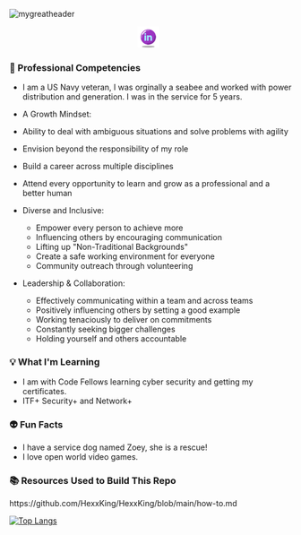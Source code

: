 ![mygreatheader](CyberSecurity.png)

<p align="center">
<a href="https://www.linkedin.com/in/sierra-maldonado/" target="_blank" rel="noopener noreferrer"><img height="38" src="icons8-linkedin-circled-64.png"></a>&nbsp;&nbsp;
</p>

### 🌟 Professional Competencies
 - I am a US Navy veteran, I was orginally a seabee and worked with power distribution and generation. I was in the service for 5 years.
 - A Growth Mindset:
  - Ability to deal with ambiguous situations and solve problems with agility
  - Envision beyond the responsibility of my role
  - Build a career across multiple disciplines
  - Attend every opportunity to learn and grow as a professional and a better human 

- Diverse and Inclusive:
  - Empower every person to achieve more
  - Influencing others by encouraging communication
  - Lifting up "Non-Traditional Backgrounds"
  - Create a safe working environment for everyone
  - Community outreach through volunteering

- Leadership & Collaboration:
  - Effectively communicating within a team and across teams
  - Positively influencing others by setting a good example 
  - Working tenaciously to deliver on commitments
  - Constantly seeking bigger challenges
  - Holding yourself and others accountable

### <h3>💡 What I'm Learning</h3>
- I am with Code Fellows learning cyber security and getting my certificates. 
- ITF+ Security+ and Network+
### <h3>👽 Fun Facts</h3>
- I have a service dog named Zoey, she is a rescue!
- I love open world video games.
<h3>📚 Resources Used to Build This Repo</h3>
https://github.com/HexxKing/HexxKing/blob/main/how-to.md


 [![Top Langs](https://github-readme-stats.vercel.app/api/top-langs/?username=magicwolfes)](https://github.com/magicwolfes/github-readme-stats)